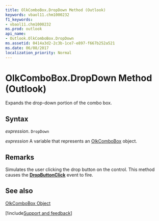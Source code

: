 ```yaml
---
title: OlkComboBox.DropDown Method (Outlook)
keywords: vbaol11.chm1000232
f1_keywords:
- vbaol11.chm1000232
ms.prod: outlook
api_name:
- Outlook.OlkComboBox.DropDown
ms.assetid: 0414a3d2-2c3b-1ce7-e897-f667b252a521
ms.date: 06/08/2017
localization_priority: Normal
---
```



# OlkComboBox.DropDown Method (Outlook)

Expands the drop-down portion of the combo box.


## Syntax

_expression_. `DropDown`

_expression_ A variable that represents an [OlkComboBox](./Outlook.OlkComboBox.md) object.


## Remarks

Simulates the user clicking the drop button on the control. This method causes the  **[DropButtonClick](Outlook.OlkComboBox.DropButtonClick.md)** event to fire.


## See also


[OlkComboBox Object](Outlook.OlkComboBox.md)

[!include[Support and feedback](~/includes/feedback-boilerplate.md)]